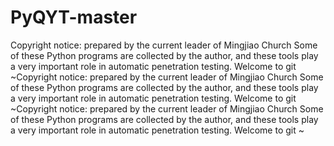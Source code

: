 # PyQYT-master
Copyright notice: prepared by the current leader of Mingjiao Church  Some of these Python programs are collected by the author, and these tools play a very important role in automatic penetration testing. Welcome to git ~Copyright notice: prepared by the current leader of Mingjiao Church  Some of these Python programs are collected by the author, and these tools play a very important role in automatic penetration testing. Welcome to git ~Copyright notice: prepared by the current leader of Mingjiao Church  Some of these Python programs are collected by the author, and these tools play a very important role in automatic penetration testing. Welcome to git ~
